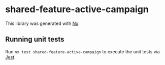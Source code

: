 # shared-feature-active-campaign

This library was generated with [Nx](https://nx.dev).

## Running unit tests

Run `nx test shared-feature-active-campaign` to execute the unit tests via [Jest](https://jestjs.io).
